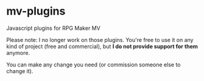 # mv-plugins
Javascript plugins for RPG Maker MV

Please note: I no longer work on those plugins. You're free to use it on any kind of project (free and commercial), but **I do not provide support for them** anymore.

You can make any change you need (or commission someone else to change it).

